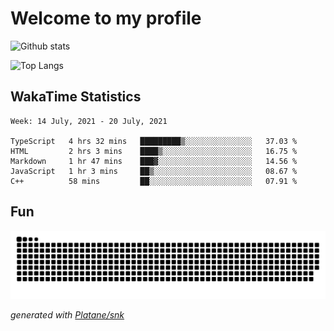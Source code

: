# Welcome to my profile

![Github stats](https://github-readme-stats.vercel.app/api?username=xinthose&show_icons=true&theme=radical&count_private=true)

![Top Langs](https://github-readme-stats.vercel.app/api/top-langs/?username=xinthose)

## WakaTime Statistics
<!--START_SECTION:waka-->
```text
Week: 14 July, 2021 - 20 July, 2021

TypeScript   4 hrs 32 mins   █████████▒░░░░░░░░░░░░░░░   37.03 % 
HTML         2 hrs 3 mins    ████▒░░░░░░░░░░░░░░░░░░░░   16.75 % 
Markdown     1 hr 47 mins    ███▓░░░░░░░░░░░░░░░░░░░░░   14.56 % 
JavaScript   1 hr 3 mins     ██▒░░░░░░░░░░░░░░░░░░░░░░   08.67 % 
C++          58 mins         ██░░░░░░░░░░░░░░░░░░░░░░░   07.91 % 
```
<!--END_SECTION:waka-->

## Fun
![github contribution grid snake animation](https://raw.githubusercontent.com/xinthose/xinthose/output/github-contribution-grid-snake.svg)

_generated with [Platane/snk](https://github.com/Platane/snk)_
